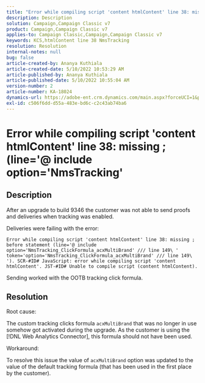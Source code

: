 ```yaml
---
title: "Error while compiling script 'content htmlContent' line 38: missing ; (line='@ include option='NmsTracking'"
description: Description
solution: Campaign,Campaign Classic v7
product: Campaign,Campaign Classic v7
applies-to: Campaign Classic,Campaign,Campaign Classic v7
keywords: KCS,htmlContent line 38 NmsTracking
resolution: Resolution
internal-notes: null
bug: false
article-created-by: Ananya Kuthiala
article-created-date: 5/10/2022 10:53:29 AM
article-published-by: Ananya Kuthiala
article-published-date: 5/10/2022 10:55:04 AM
version-number: 2
article-number: KA-18024
dynamics-url: https://adobe-ent.crm.dynamics.com/main.aspx?forceUCI=1&pagetype=entityrecord&etn=knowledgearticle&id=43feda6c-4fd0-ec11-a7b5-0022480a8e40
exl-id: c506f6dd-d55a-483e-bd6c-c2c43ab74ba6
---
```

# Error while compiling script 'content htmlContent' line 38: missing ; (line='@ include option='NmsTracking'

## Description


After an upgrade to build 9346 the customer was not able to send proofs and deliveries when tracking was enabled.

Deliveries were failing with the error:

`Error while compiling script 'content htmlContent' line 38: missing ; before statement (line='@ include option='NmsTracking_ClickFormula_acxMultiBrand' /// line 149\ ' token='option='NmsTracking_ClickFormula_acxMultiBrand' /// line 149\ '). SCR-#ID# JavaScript: error while compiling script 'content htmlContent'. JST-#ID# Unable to compile script (content htmlContent).`

Sending worked with the OOTB tracking click formula.


## Resolution


Root cause:

The custom tracking clicks formula `acxMultiBrand` that was no longer in use somehow got activated during the upgrade. As the customer is using the [!DNL Web Analytics Connector], this formula should not have been used.

Workaround:

To resolve this issue the value of `acxMultiBrand` option was updated to the value of the default tracking formula (that has been used in the first place by the customer).
